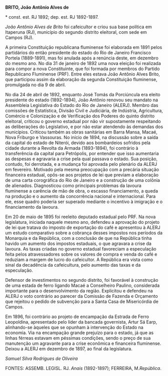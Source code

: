 **BRITO, João Antônio Alves de**

\* const. est. RJ 1892; dep. est. RJ 1892-1897.

*João Antônio Alves de Brito* foi cafeicultor e criou sua base política
em Itaperuna (RJ), município do segundo distrito eleitoral, com sede em
Campos (RJ).

A primeira Constituição republicana fluminense foi elaborada em 1891
pelos partidários do então presidente do estado do Rio de Janeiro
Francisco Portela (1889-1891), mas foi anulada após a renúncia deste, em
dezembro do mesmo ano. No dia 31 de janeiro de 1892 uma nova eleição foi
realizada para compor a nova Constituinte, que foi formada por membros
do Partido Republicano Fluminense (PRF). Entre eles estava João Antônio
Alves Brito, que participou assim da elaboração da segunda Constituição
fluminense, promulgada no dia 9 de abril.

No dia 24 de abril de 1892, enquanto José Tomás da Porciúncula era
eleito presidente do estado (1892-1894), João Antônio renovou seu
mandato na Assembleia Legislativa do Estado do Rio de Janeiro (ALERJ).
Membro das comissões de Estatística, Divisão Civil e Judiciária, de
Indústria, Agricultura, Comércio e Colonização e de Verificação dos
Poderes do quinto distrito eleitoral, criticou o governo estadual por
não vir supostamente respeitando as deliberações do Legislativo, e por
não estar atendendo às demandas dos municípios. Criticou também as obras
sanitárias em Barra Mansa, Macaé, Nova Friburgo e Vassouras. No início
de 1894, na discussão sobre a saída da capital do estado de Niterói,
devido aos bombardeios sofridos pela cidade durante a Revolta da Armada
(1893-1894), foi contrário à transferência da capital para Petrópolis,
por entender que isso aumentaria as despesas e agravaria a crise pela
qual passava o estado. Sua posição, contudo, foi derrotada, e a mudança
foi aprovada pelo plenário da ALERJ em fevereiro. Motivado pela mesma
preocupação com a precária situação financeira estadual, opôs-se aos
projetos de lei que previam a elaboração de uma carta corográfica do Rio
de Janeiro e a construção de uma colônia de alienados. Diagnosticou como
principais problemas da lavoura fluminense a carência de mão de obra, o
escasso financiamento, a queda na produção e o aumento da concorrência
nacional e internacional. Para ele, esse quadro poderia ser superado
mediante o incentivo à imigração e o financiamento da lavoura.

Em 20 de maio de 1895 foi reeleito deputado estadual pelo PRF. Na nova
legislatura, iniciada naquele mesmo ano, defendeu a aprovação do projeto
de lei que tratava do imposto de exportação do café e apresentou à ALERJ
um estudo comparativo sobre a cobrança desses impostos nos períodos da
Monarquia e da República, com a conclusão de que na República tinha
havido um aumento dos impostos estaduais, o que agravara a crise da
lavoura. As taxas criadas no governo estadual favoreciam a especulação
feita pelos atravessadores sobre os valores de compra e venda do café e
reduziam a margem de lucro do cafeicultor. A República era vista como
sinal da decadência da cafeicultura, pelo aumento das taxas e da
especulação.

Defensor de investimentos no segundo distrito, foi favorável à
construção de uma estada de ferro ligando Macaé a Conselheiro Paulino,
considerada importante para o desenvolvimento da região. Explicitou e
defendeu na ALERJ o voto contrário ao parecer da Comissão de Fazenda e
Orçamento que rejeitou o pedido de subvenção para a Santa Casa de
Misericórdia de Campos.

Em 1896, foi contrário ao projeto de encampação da Estrada de Ferro
Leopoldina, apresentado pelo líder da bancada governista, Artur Sá Earp,
alinhando-se àqueles que se opunham à intervenção do Estado na economia.
Via na encampação grande prejuízo para o estado, já que as linhas
férreas estavam em péssimas condições, sendo o preço de sua manutenção
um agravante para a crise econômica e financeira fluminense. Deixou a
ALERJ em dezembro de 1897, ao final da legislatura.

*Samuel Silva Rodrigues de Oliveira*

FONTES: ASSEMB. LEGISL. RJ. *Anais* (1892-1897); FERREIRA,
M.*República*.

